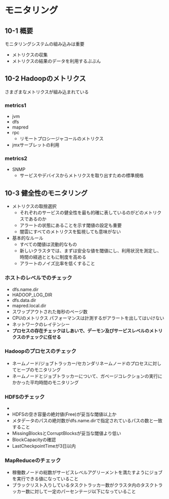 # モニタリング
## 10-1 概要

モニタリングシステムの組み込みは重要

- メトリクスの収集
- メトリクスの結果のデータを利用するぶぶん

## 10-2 Hadoopのメトリクス

さまざまなメトリクスが組み込まれている

### metrics1

- jvm
- dfs
- mapred
- rpc
    - リモートプロシージャコールのメトリクス
- jmxサーブレットの利用

### metrics2

- SNMP
   - サービスやデバイスからメトリクスを取り出すための標準規格

## 10-3 健全性のモニタリング

- メトリクスの取捨選択
    - それぞれのサービスの健全性を最も的確に表しているのがどのメトリクスであるのか
    - アラートの状態にあることを示す閾値の設定も重要
    - 闇雲にすべてのメトリクスを監視しても意味がない
- 基本的なルール
    - すべての閾値は流動的なもの
    - 新しいクラスタでは、まずは安全な値を閾値にし、利用状況を測定し、時間の経過とともに制度を高める
    - アラートのノイズ比率を低くすること

### ホストのレベルでのチェック

- dfs.name.dir
- HADOOP_LOG_DIR
- dfs.data.dir
- mapred.local.dir
- スワップアウトされた毎秒のページ数
- CPUのメトリクス パフォーマンスは計測するがアラートを出してはいけない
- ネットワークのレイテンシー
- **プロセスの存在チェックはしあいで、デーモン及びサービスレベルのメトリクスのチェックに任せる**

### Hadoopのプロセスのチェック

- ネームノード/ジョブトラッカー/セカンダリネームノードのプロセスに対してヒープのモニタリング
- ネームノードとジョブトラッカーについて、ガベージコレクションの実行にかかった平均時間のモニタリング

### HDFSのチェック

-
- HDFSの空き容量の絶対値(Free)が妥当な閾値以上か
- メタデータのパスの絶対数がdfs.name.dirで指定されているパスの数と一致すること
- MissingBlocksとCorruptBlocksが妥当な閾値より低い
- BlockCapacityの確認
- LastCheckpointTimeが3日以内

### MapReduceのチェック

- 稼働数ノードの総数がサービスレベルアグリーメントを満たすようにジョブを実行できる値になっていること
- ブラックリスト入りしているタスクトラッカー数がクラスタ内のタスクトラッカー数に対して一定のパーセンテージ以下になっていること
